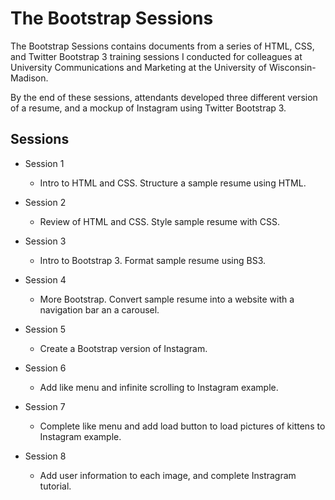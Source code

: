 # The Bootstrap Sessions

The Bootstrap Sessions contains documents from a series of HTML, CSS, and Twitter Bootstrap 3 training sessions I conducted for colleagues at University Communications and Marketing at the University of Wisconsin-Madison.

By the end of these sessions, attendants developed three different version of a resume, and a mockup of Instagram using Twitter Bootstrap 3.


## Sessions

- Session 1

  - Intro to HTML and CSS. Structure a sample resume using HTML.

- Session 2

  - Review of HTML and CSS. Style sample resume with CSS.
  
- Session 3

  - Intro to Bootstrap 3. Format sample resume using BS3.
  
- Session 4
  
  - More Bootstrap. Convert sample resume into a website with a navigation bar an a carousel.

- Session 5

	- Create a Bootstrap version of Instagram.

- Session 6

	- Add like menu and infinite scrolling to Instagram example.

- Session 7
	- Complete like menu and add load button to load pictures of kittens to Instagram example.

- Session 8
	- Add user information to each image, and complete Instragram tutorial.

